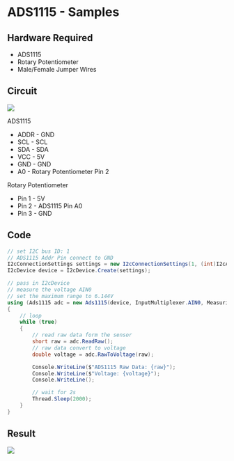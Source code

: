 # ADS1115 - Samples

## Hardware Required
* ADS1115
* Rotary Potentiometer
* Male/Female Jumper Wires

## Circuit
![](ADS1115_circuit_bb.png)

ADS1115
* ADDR - GND
* SCL - SCL
* SDA - SDA
* VCC - 5V
* GND - GND
* A0 - Rotary Potentiometer Pin 2

Rotary Potentiometer
* Pin 1 - 5V
* Pin 2 - ADS1115 Pin A0
* Pin 3 - GND

## Code
```C#
// set I2C bus ID: 1
// ADS1115 Addr Pin connect to GND
I2cConnectionSettings settings = new I2cConnectionSettings(1, (int)I2cAddress.GND);
I2cDevice device = I2cDevice.Create(settings);

// pass in I2cDevice
// measure the voltage AIN0
// set the maximum range to 6.144V
using (Ads1115 adc = new Ads1115(device, InputMultiplexer.AIN0, MeasuringRange.FS6144))
{
    // loop
    while (true)
    {
        // read raw data form the sensor
        short raw = adc.ReadRaw();
        // raw data convert to voltage
        double voltage = adc.RawToVoltage(raw);

        Console.WriteLine($"ADS1115 Raw Data: {raw}");
        Console.WriteLine($"Voltage: {voltage}");
        Console.WriteLine();

        // wait for 2s
        Thread.Sleep(2000);
    }
}
```

## Result
![](RunningResult.jpg)
